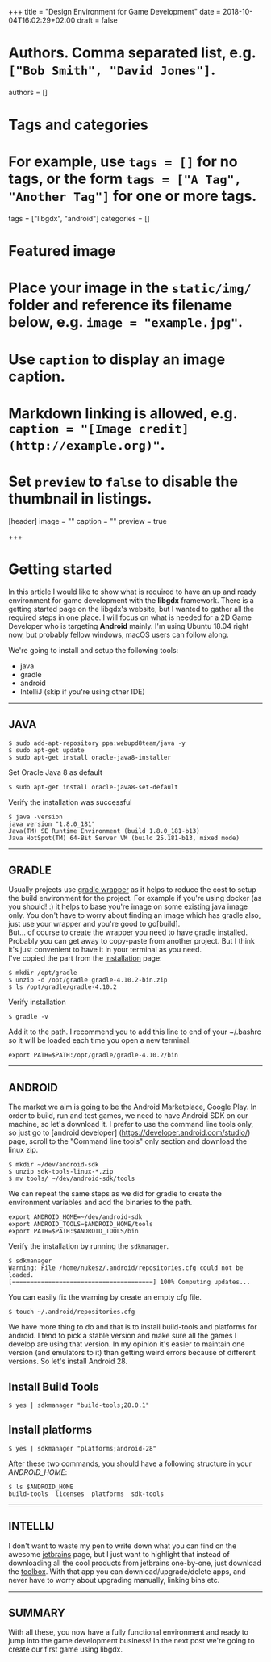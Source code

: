 +++
title = "Design Environment for Game Development"
date = 2018-10-04T16:02:29+02:00
draft = false

# Authors. Comma separated list, e.g. `["Bob Smith", "David Jones"]`.
authors = []

# Tags and categories
# For example, use `tags = []` for no tags, or the form `tags = ["A Tag", "Another Tag"]` for one or more tags.
tags = ["libgdx", "android"]
categories = []

# Featured image
# Place your image in the `static/img/` folder and reference its filename below, e.g. `image = "example.jpg"`.
# Use `caption` to display an image caption.
#   Markdown linking is allowed, e.g. `caption = "[Image credit](http://example.org)"`.
# Set `preview` to `false` to disable the thumbnail in listings.
[header]
image = ""
caption = ""
preview = true

+++

# Getting started

In this article I would like to show what is required to have an up and ready environment for
game development with the **libgdx** framework. There is a getting started page on the libgdx's website, but I wanted to gather all the required steps in one place. I will focus on what is needed for a 2D Game Developer who is targeting **Android** mainly. I'm using Ubuntu 18.04 right now, but probably fellow windows, macOS users can follow along.  

We're going to install and setup the following tools:

* java
* gradle
* android
* IntelliJ (skip if you're using other IDE)

---
## JAVA

```
$ sudo add-apt-repository ppa:webupd8team/java -y
$ sudo apt-get update
$ sudo apt-get install oracle-java8-installer
```
Set Oracle Java 8 as default
```
$ sudo apt-get install oracle-java8-set-default
```
Verify the installation was successful
```
$ java -version
java version "1.8.0_181"
Java(TM) SE Runtime Environment (build 1.8.0_181-b13)
Java HotSpot(TM) 64-Bit Server VM (build 25.181-b13, mixed mode)
```

---
## GRADLE

Usually projects use [gradle wrapper](https://docs.gradle.org/current/userguide/gradle_wrapper.html) as it helps to reduce the cost to setup the build environment for the project. For example if you're using docker (as you should! :) it helps to base you're image on some existing java image only. You don't have to worry about finding an image which has gradle also, just use your wrapper and you're good to go[build].  
But... of course to create the wrapper you need to have gradle installed. Probably you can get away to copy-paste from another project. But I think it's just convenient to have it in your terminal as you need.  
 I've copied the part from the [installation](https://docs.gradle.org/current/userguide/installation.html) page:
```
$ mkdir /opt/gradle
$ unzip -d /opt/gradle gradle-4.10.2-bin.zip
$ ls /opt/gradle/gradle-4.10.2
```

Verify installation
```
$ gradle -v
```

Add it to the path. I recommend you to add this line to end of your ~/.bashrc so it will be loaded each time you open a new terminal.  
```
export PATH=$PATH:/opt/gradle/gradle-4.10.2/bin
```
---
## ANDROID  

The market we aim is going to be the Android Marketplace, Google Play. In order to build, run and
test games, we need to have Android SDK on our machine, so let's download it.
I prefer to use the command line tools only, so just go to [android developer] (https://developer.android.com/studio/) page, scroll to the "Command line tools" only section and
download the linux zip.
```
$ mkdir ~/dev/android-sdk
$ unzip sdk-tools-linux-*.zip
$ mv tools/ ~/dev/android-sdk/tools
```
We can repeat the same steps as we did for gradle to create the environment variables and add the binaries to the path.
```
export ANDROID_HOME=~/dev/android-sdk
export ANDROID_TOOLS=$ANDROID_HOME/tools
export PATH=$PATH:$ANDROID_TOOLS/bin
```
Verify the installation by running the `sdkmanager`.
```
$ sdkmanager
Warning: File /home/nukesz/.android/repositories.cfg could not be loaded.            
[=======================================] 100% Computing updates...
```
You can easily fix the warning by create an empty cfg file.
```
$ touch ~/.android/repositories.cfg
```
We have more thing to do and that is to install build-tools and platforms for android. I tend to pick a stable version and make sure all the games I develop are using that version. In my opinion it's easier to maintain one version (and emulators to it) than getting weird errors because of different versions. So let's install Android 28.
## Install Build Tools
```
$ yes | sdkmanager "build-tools;28.0.1"
```
## Install platforms
```
$ yes | sdkmanager "platforms;android-28"
```
After these two commands, you should have a following structure in your  *ANDROID_HOME*:
```
$ ls $ANDROID_HOME
build-tools  licenses  platforms  sdk-tools
```

---
## INTELLIJ

I don't want to waste my pen to write down what you can find on the awesome [jetbrains](https://www.jetbrains.com/) page, but I just want to highlight that instead of downloading all the cool products from jetbrains one-by-one, just download the [toolbox](https://www.jetbrains.com/toolbox/app/). With that app you can download/upgrade/delete apps, and never have to worry about upgrading manually, linking bins etc.    

---
## SUMMARY

With all these, you now have a fully functional environment and ready to jump into the game development business! In the next post we're going to create our first game using libgdx.
